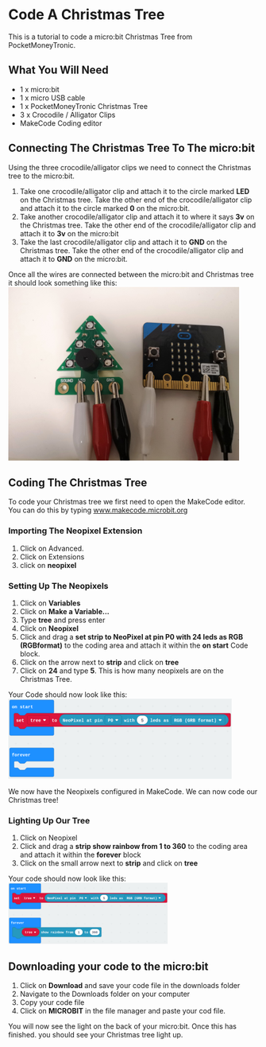 # Code A Christmas Tree

This is a tutorial to code a micro:bit Christmas Tree from PocketMoneyTronic.

## What You Will Need

* 1 x micro:bit
* 1 x micro USB cable
* 1 x PocketMoneyTronic Christmas Tree
* 3 x Crocodile / Alligator Clips
* MakeCode Coding editor

## Connecting The Christmas Tree To The micro:bit

Using the three crocodile/alligator clips we need to connect the Christmas tree to the micro:bit.

1. Take one crocodile/alligator clip and attach it to the circle marked **LED** on the Christmas tree. Take the other end of the crocodile/alligator clip and attach it to the circle marked **0** on the micro:bit.
2. Take another crocodile/alligator clip and attach it to where it says **3v** on the Christmas tree. Take the other end of the crocodile/alligator clip and attach it to **3v** on the micro:bit
3. Take the last crocodile/alligator clip and attach it to **GND** on the Christmas tree. Take the other end of the crocodile/alligator clip and attach it to **GND** on the micro:bit.

Once all the wires are connected between the micro:bit and Christmas tree it should look something like this:
![Christmas tree wiring](Images/wiring.png)

## Coding The Christmas Tree

To code your Christmas tree we first need to open the MakeCode editor. You can do this by typing www.makecode.microbit.org

### Importing The Neopixel Extension

1. Click on Advanced.
2. Click on Extensions
3. click on **neopixel**

### Setting Up The Neopixels

1. Click on **Variables**
2. Click on **Make a Variable...**
3. Type **tree** and press enter
4. Click on **Neopixel**
5. Click and drag a **set strip to NeoPixel at pin P0 with 24 leds as RGB (RGBformat)** to the coding area and attach it within the **on start** Code block.
6. Click on the arrow next to **strip** and click on **tree**
7. Click on **24** and type **5**. This is how many neopixels are on the Christmas Tree.

Your Code should now look like this:
![Setting up Neopixels](Images/CodeBlock01.png)


We now have the Neopixels configured in MakeCode. We can now code our Christmas tree!

### Lighting Up Our Tree

1. Click on Neopixel
2. Click and drag a **strip show rainbow from 1 to 360** to the coding area and attach it within the **forever** block
3. Click on the small arrow next to **strip** and click on **tree**

Your code should now look like this:
![Lighting up your Christmas tree](Images/CodeBlock02.png)

## Downloading your code to the micro:bit

1. Click on **Download** and save your code file in the downloads folder
2. Navigate to the Downloads folder on your computer
3. Copy your code file
4. Click on **MICROBIT** in the file manager and paste your cod file.

You will now see the light on the back of your micro:bit. Once this has finished. you should see your Christmas tree light up.
